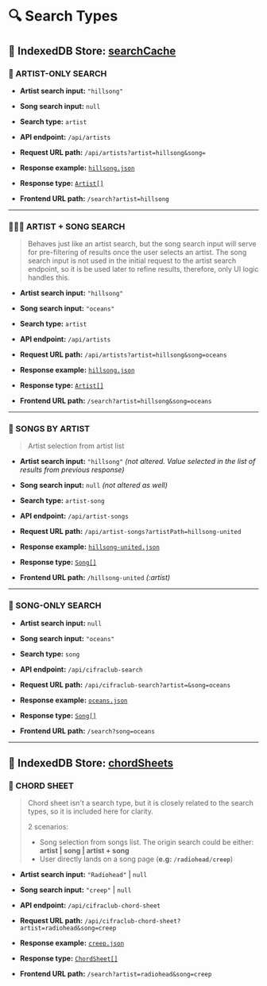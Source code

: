 # 🔍 Search Types

## 💾 IndexedDB Store: [searchCache](../../frontend/src/storage/types/search-cache.ts)

### 👤 ARTIST-ONLY SEARCH

- **Artist search input:** `"hillsong"`
- **Song search input:** `null`

- **Search type:** `artist`
- **API endpoint:** `/api/artists`
- **Request URL path:** `/api/artists?artist=hillsong&song=`
- **Response example:** [`hillsong.json`](../../shared/fixtures/artists/hillsong.json)
- **Response type:** [`Artist[]`](../../packages/types/src/domain/artist.ts)
- **Frontend URL path:** `/search?artist=hillsong`

---

### 👤➕🎵 ARTIST + SONG SEARCH

> Behaves just like an artist search, but the song search input will serve for pre-filtering of results once the user selects an artist. The song search input is not used in the initial request to the artist search endpoint, so it is be used later to refine results, therefore, only UI logic handles this.

- **Artist search input:** `"hillsong"`
- **Song search input:** `"oceans"`

- **Search type:** `artist`
- **API endpoint:** `/api/artists`
- **Request URL path:** `/api/artists?artist=hillsong&song=oceans`
- **Response example:** [`hillsong.json`](../../shared/fixtures/artists/hillsong.json)
- **Response type:** [`Artist[]`](../../packages/types/src/domain/artist.ts)
- **Frontend URL path:** `/search?artist=hillsong&song=oceans`

---

### 🎵 SONGS BY ARTIST

> Artist selection from artist list

- **Artist search input:** `"hillsong"` _(not altered. Value selected in the list of results from previous response)_
- **Song search input:** `null` _(not altered as well)_

- **Search type:** `artist-song`
- **API endpoint:** `/api/artist-songs`
- **Request URL path:** `/api/artist-songs?artistPath=hillsong-united`
- **Response example:** [`hillsong-united.json`](../../shared/fixtures/artist-songs/hillsong-united.json)
- **Response type:** [`Song[]`](../../packages/types/src/domain/song.ts)
- **Frontend URL path:** `/hillsong-united` _(:artist)_

---

### 🎵 SONG-ONLY SEARCH

- **Artist search input:** `null`
- **Song search input:** `"oceans"`

- **Search type:** `song`
- **API endpoint:** `/api/cifraclub-search`
- **Request URL path:** `/api/cifraclub-search?artist=&song=oceans`
- **Response example:** [`oceans.json`](../../shared/fixtures/cifraclub-search/oceans.json)
- **Response type:** [`Song[]`](../../packages/types/src/domain/song.ts)
- **Frontend URL path:** `/search?song=oceans`

---

## 💾 IndexedDB Store: [chordSheets](../../frontend/src/storage/types/chord-sheet.ts)

### 🎼 CHORD SHEET

> Chord sheet isn't a search type, but it is closely related to the search types, so it is included here for clarity.
>
> 2 scenarios:
>
> - Song selection from songs list. The origin search could be either: **artist | song | artist + song**
> - User directly lands on a song page (**e.g: `/radiohead/creep`**)

- **Artist search input:** `"Radiohead"` | `null`
- **Song search input:** `"creep"` | `null`

- **API endpoint:** `/api/cifraclub-chord-sheet`
- **Request URL path:** `/api/cifraclub-chord-sheet?artist=radiohead&song=creep`
- **Response example:** [`creep.json`](../../shared/fixtures/chord-sheet/radiohead-creep.json)
- **Response type:** [`ChordSheet[]`](../../packages/types/src/domain/chord-sheet.ts)
- **Frontend URL path:** `/search?artist=radiohead&song=creep`
